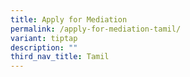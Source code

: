 ```yaml
---
title: Apply for Mediation
permalink: /apply-for-mediation-tamil/
variant: tiptap
description: ""
third_nav_title: Tamil
---
```

